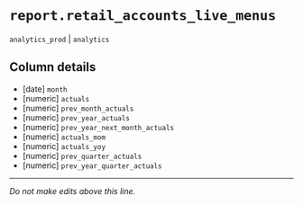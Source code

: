 # `report.retail_accounts_live_menus`
`analytics_prod` | `analytics`

## Column details
* [date]      `month`
* [numeric]   `actuals`
* [numeric]   `prev_month_actuals`
* [numeric]   `prev_year_actuals`
* [numeric]   `prev_year_next_month_actuals`
* [numeric]   `actuals_mom`
* [numeric]   `actuals_yoy`
* [numeric]   `prev_quarter_actuals`
* [numeric]   `prev_year_quarter_actuals`

-------------------------------------------------------------------------------
*Do not make edits above this line.*
